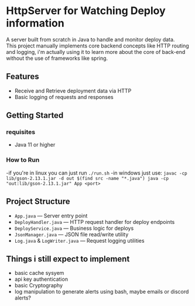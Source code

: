 # HttpServer for Watching Deploy information

A server built from scratch in Java to handle and monitor deploy data.  
This project manually implements core backend concepts like HTTP routing and logging, i'm actually using it to 
learn more about the core of back-end without the use of frameworks like spring.

## Features
- Receive and Retrieve deployment data via HTTP 
- Basic logging of requests and responses

## Getting Started
### requisites
- Java 11 or higher
  
### How to Run
  -if you're in linux you can just run
   ```./run.sh``` 
  -in windows just use:
  ```javac -cp lib/gson-2.13.1.jar -d out $(find src -name "*.java") java -cp "out:lib/gson-2.13.1.jar" App <port>```

## Project Structure
- `App.java` — Server entry point
- `DeployHandler.java` — HTTP request handler for deploy endpoints
- `DeployService.java` — Business logic for deploys
- `JsonManager.java` — JSON file read/write utility
- `Log.java` & `LogWriter.java` — Request logging utilities

## Things i still expect to implement
  - basic cache sysyem
  - api key authentication
  - basic Cryptography
  - log manipulation to generate alerts using bash, maybe emails or discord alerts?
